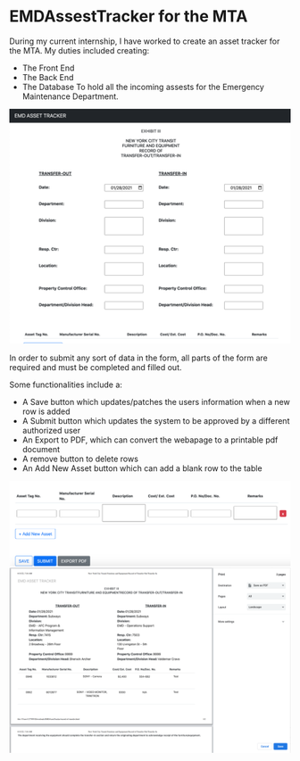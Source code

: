 # EMDAssestTracker for the MTA

During my current internship, I have worked to create an asset tracker for the MTA. My duties included creating:
* The Front End
* The Back End
* The Database 
To hold all the incoming assests for the Emergency Maintenance Department. 

<img src="Images/main_screen.png">

In order to submit any sort of data in the form, all parts of the form are required and must be completed and filled out.

Some functionalities include a: 

* A Save button which updates/patches the users information when a new row is added
* A Submit button which updates the system to be approved by a different authorized user
* An Export to PDF, which can convert the webapage to a printable pdf document
* A remove button to delete rows
* An Add New Asset button which can add a blank row to the table 

<img src="Images/buttons.png">
<img src="Images/export.png">
